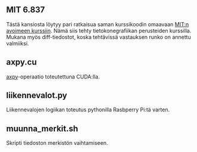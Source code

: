 ## MIT 6.837 
Tästä kansiosta löytyy pari ratkaisua saman kurssikoodin omaavaan [MIT:n avoimeen kurssiin](https://ocw.mit.edu/courses/electrical-engineering-and-computer-science/6-837-computer-graphics-fall-2012/assignments/). Nämä siis tehty tietokonegrafiikan perusteiden kurssilla. Mukana myös diff-tiedostot, koska tehtävissä vastauksen runko on annettu valmiiksi.

## axpy.cu
[axpy](https://reference.wolfram.com/language/LowLevelLinearAlgebra/ref/AXPY.html)-operaatio toteutettuna CUDA:lla.

## liikennevalot.py
Liikennevalojen logiikan toteutus pythonilla Rasbperry Pi:tä varten.

## muunna_merkit.sh
Skripti tiedoston merkistön vaihtamiseen.
